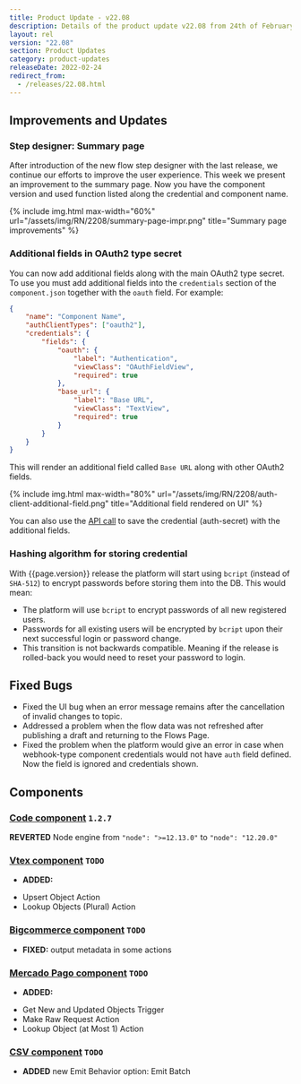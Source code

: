 ```yaml
---
title: Product Update - v22.08
description: Details of the product update v22.08 from 24th of February 2022.
layout: rel
version: "22.08"
section: Product Updates
category: product-updates
releaseDate: 2022-02-24
redirect_from:
  - /releases/22.08.html
---
```


## Improvements and Updates


### Step designer: Summary page

After introduction of the new flow step designer with the last release, we continue
our efforts to improve the user experience. This week we present an improvement
to the summary page. Now you have the component version and used function listed
along the credential and component name.

{% include img.html max-width="60%" url="/assets/img/RN/2208/summary-page-impr.png" title="Summary page improvements" %}

### Additional fields in OAuth2 type secret

You can now add additional fields along with the main OAuth2 type secret. To use
you must add additional fields into the `credentials` section of the `component.json`
together with the `oauth` field. For example:

```json
{
    "name": "Component Name",
    "authClientTypes": ["oauth2"],
    "credentials": {
        "fields": {
            "oauth": {
                "label": "Authentication",
                "viewClass": "OAuthFieldView",
                "required": true
            },
            "base_url": {
                "label": "Base URL",
                "viewClass": "TextView",
                "required": true
            }
        }
    }
}
```

This will render an additional field called `Base URL` along with other OAuth2
fields.

{% include img.html max-width="80%" url="/assets/img/RN/2208/auth-client-additional-field.png" title="Additional field rendered on UI" %}

You can also use the [API call]({{site.data.tenant.apiDocsUri}}/v2/#create-auth-secret)
to save the credential (auth-secret) with the additional fields.

### Hashing algorithm for storing credential

With {{page.version}} release the platform will start using `bcript`
(instead of `SHA-512`) to encrypt passwords before storing them into the DB. This
would mean:

*   The platform will use `bcript` to encrypt passwords of all new registered users.
*   Passwords for all existing users will be encrypted by `bcript` upon their next successful login or password change.
*   This transition is not backwards compatible. Meaning if the release is rolled-back you would need to reset your password to login.

## Fixed Bugs

*   Fixed the UI bug when an error message remains after the cancellation of invalid changes to topic.
*   Addressed a problem when the flow data was not refreshed after publishing a draft and returning to the Flows Page.
*   Fixed the problem when the platform would give an error in case when webhook-type component credentials would not have `auth` field defined. Now the field is ignored and credentials shown.


## Components

### [Code component](/components/code/) `1.2.7`

**REVERTED** Node engine from `"node": ">=12.13.0"` to `"node": "12.20.0"`

### [Vtex component](/components/vtex/) `TODO`

*   **ADDED:**
  - Upsert Object Action
  - Lookup Objects (Plural) Action

### [Bigcommerce component](/components/bigcommerce/) `TODO`

*   **FIXED:** output metadata in some actions

### [Mercado Pago component](/components/mercado-pago/) `TODO`

*   **ADDED:**
  - Get New and Updated Objects Trigger
  - Make Raw Request Action
  - Lookup Object (at Most 1) Action

### [CSV component](/components/csv) `TODO`

*   **ADDED** new Emit Behavior option: Emit Batch

